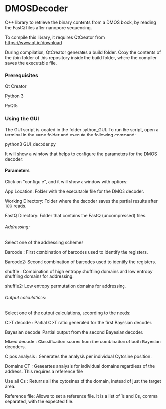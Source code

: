 # DMOSDecoder

C++ library to retrieve the binary contents from a DMOS block, by reading the FastQ files after nanopore sequencing.

To compile this library, it requires QtCreator from  https://www.qt.io/download

During compilation, QtCreator generates a build folder. Copy the contents of the /bin folder of this repository inside the build folder, where the compiler saves the executable file.

### Prerequisites

Qt Creator 

Python 3

PyQt5


### Using the GUI

The GUI script is located in the folder python_GUI. 
To run the script, open a terminal in the same folder and execute the following command:

python3 GUI_decoder.py

It will show a window that helps to configure the parameters for the DMOS decoder:

#### Parameters

Click on "configure", and it will show a window with options:

App Location: Folder with the executable file for the DMOS decoder.

Working Directory: Folder where the decoder saves the partial results after 100 reads.

FastQ Directory: Folder that contains the FastQ (uncompressed) files.

###### Addressing: 
Select one of the addressing schemes

Barcode : First combination of barcodes used to identify the registers. 

Barcode2: Second combination of barcodes used to identify the registers. 

shuffle : Combination of high entropy shuffling domains and low entropy shuffling domains for addressing.

shuffle2: Low entropy permutation domains for addressing.


###### Output calculations: 

Select one of the output calculations, according to the needs:

C>T decode     : Partial C>T ratio generated for the first Bayesian decoder.

Bayesian decode: Partial output from the second Bayesian decoder.

Mixed decode   : Classification scores from the combination of both Bayesian decoders.

C pos analysis : Generates the analysis per individual Cytosine position.

Domains CT     : Geneartes analysis for individual domains regardless of the address. This requires a reference file.

Use all Cs     : Returns all the cytosines of the domain, instead of just the target area.



Reference file: Allows to set a reference file. It is a list of 1s and 0s, comma separated, with the expected file. 
